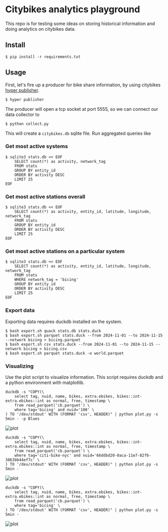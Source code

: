 # Citybikes analytics playground

This repo is for testing some ideas on storing historical information and doing
analytics on citybikes data.

## Install

```console
$ pip install -r requirements.txt
```

## Usage

First, let's fire up a producer for bike share information, by using citybikes
[hyper publisher].

```console
$ hyper publisher
```

[hyper publisher]: https://github.com/citybikes/hyper

The producer will open a tcp socket at port 5555, so we can connect our data
collector to

```console
$ python collect.py
```

This will create a `citybikes.db` sqlite file. Run aggregated queries like

### Get most active systems

```console
$ sqlite3 stats.db << EOF
    SELECT count(*) as activity, network_tag
    FROM stats
    GROUP BY entity_id
    ORDER BY activity DESC
    LIMIT 25
EOF
```

### Get most active stations overall

```console
$ sqlite3 stats.db << EOF
    SELECT count(*) as activity, entity_id, latitude, longitude, network_tag
    FROM stats
    GROUP BY entity_id
    ORDER BY activity DESC
    LIMIT 25
EOF
```

### Get most active stations on a particular system

```console
$ sqlite3 stats.db << EOF
    SELECT count(*) as activity, entity_id, latitude, longitude, network_tag
    FROM stats
    WHERE network_tag = 'bicing'
    GROUP BY entity_id
    ORDER BY activity DESC
    LIMIT 25
EOF
```

### Export data

Exporting data requires duckdb installed on the system.

```console
$ bash export.sh quack stats.db stats.duck
$ bash export.sh parquet stats.duck --from 2024-11-01 --to 2024-11-15 --network bicing > bicing.parquet
$ bash export.sh csv stats.duck --from 2024-11-01 --to 2024-11-15 --network bicing > bicing.csv
$ bash export.sh parquet stats.duck -o world.parquet
```

### Visualizing

Use the plot script to visualize information. This script requires duckdb and
a python environment with matplotlib.

```console
duckdb -s "COPY(\
    select tag, nuid, name, bikes, extra.ebikes, bikes::int-extra.ebikes::int as normal, free, timestamp \
    from read_parquet('cb.parquet') \
    where tag='bicing' and nuid='100' \
) TO '/dev/stdout' WITH (FORMAT 'csv', HEADER)" | python plot.py -s 5min - -p Blues
```
![plot](https://github.com/user-attachments/assets/afc5cea3-279f-4c2c-957e-5df320dd1cba)


```console
duckdb -s "COPY(\
    select tag, nuid, name, bikes, extra.ebikes, bikes::int-extra.ebikes::int as normal, free, timestamp \
    from read_parquet('cb.parquet') \
    where tag='citi-bike-nyc' and nuid='66ddbd20-0aca-11e7-82f6-3863bb44ef7c' \
) TO '/dev/stdout' WITH (FORMAT 'csv', HEADER)" | python plot.py -s 5min -
```
![plot](https://github.com/user-attachments/assets/ba6269a1-c6c0-4c8a-bc60-e1d09d505f6f)


```console
duckdb -s "COPY(\
    select tag, nuid, name, bikes, extra.ebikes, bikes::int-extra.ebikes::int as normal, free, timestamp \
    from read_parquet('cb.parquet') \
    where tag='bicing' \
) TO '/dev/stdout' WITH (FORMAT 'csv', HEADER)" | python plot.py -s 5min -
```
![plot](https://github.com/user-attachments/assets/e5502607-ce95-47a7-8252-b4fdc1a1cf79)
